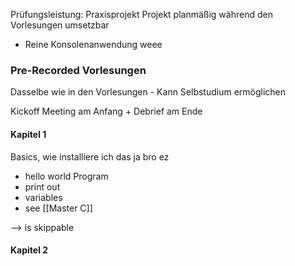 Prüfungsleistung: Praxisprojekt
Projekt planmäßig während den Vorlesungen umsetzbar
- Reine Konsolenanwendung weee


### Pre-Recorded Vorlesungen
Dasselbe wie in den Vorlesungen - Kann Selbstudium ermöglichen

Kickoff Meeting am Anfang + Debrief am Ende

#### Kapitel 1
Basics, wie installiere ich das
ja bro ez

- hello world Program
- print out
- variables
- see [[Master C]] 


--> is skippable

#### Kapitel 2